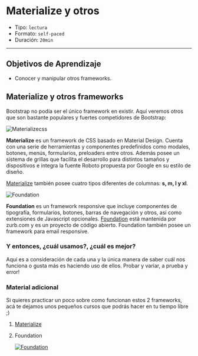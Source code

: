 # Materialize y otros

- Tipo: `lectura`
- Formato: `self-paced`
- Duración: `20min`

***

## Objetivos de Aprendizaje

- Conocer y manipular otros frameworks.

## Materialize y otros frameworks

Bootstrap no podía ser el único framework en existir. Aquí veremos otros que
son bastante populares y fuertes competidores de Bootstrap:

![Materializecss](https://i.pinimg.com/originals/11/32/de/1132de743af11b94448b08e4e69e7bdf.jpg)

**Materialize** es un framework de CSS basado en Material Design. Cuenta con
una serie de herramientas y componentes predefinidos como modales, botones,
menús, formularios, preloaders entre otros. Además posee un sistema de grillas
que facilita el desarrollo para distintos tamaños y dispositivos e integra la
fuente Roboto propuesta por Google en su estilo de diseño.

[Materialize](http://materializecss.com) también posee cuatro tipos diferentes
de columnas: **s, m, l y xl**.

![Foundation](https://i3.ytimg.com/vi/lFrpnk0Oo_8/maxresdefault.jpg)

**Foundation** es un framework responsive que incluye componentes de
tipografía, formularios, botones, barras de navegación y otros, así como
extensiones de Javascript opcionales. [Foundation](https://foundation.zurb.com)
está mantenida por zurb.com y es un proyecto de código abierto.
Foundation también posee un framework para email responsive.

### Y entonces, ¿cuál usamos?, ¿cuál es mejor?

Aquí es a consideración de cada una y la única manera de saber cuál nos
funciona o gusta más es haciendo uso de ellos. Probar y variar, a prueba y
error!

### Material adicional

Si quieres practicar un poco sobre como funcionan estos 2 frameworks, acá te
dejamos unos pequeños cursos que podrás hacer en tu tiempo libre ;)

1. [Materialize](https://codigofacilito.com/cursos/materialize)
2. Foundation

   [![Foundation](https://img.youtube.com/vi/SYf8O1vdqWk/0.jpg)](https://www.youtube.com/watch?v=SYf8O1vdqWk)
